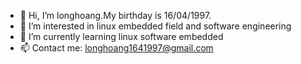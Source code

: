 - 👋 Hi, I’m longhoang.My birthday is 16/04/1997.
- 👀 I’m interested in linux embedded field and software engineering
- 🌱 I’m currently learning linux software embedded
- 📫 Contact me: longhoang1641997@gmail.com

<!---
longhoang1641997/longhoang1641997 is a ✨ special ✨ repository because its `README.md` (this file) appears on your GitHub profile.
You can click the Preview link to take a look at your changes.
--->
